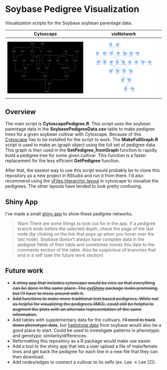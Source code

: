 # Soybase Pedigree Visualization  
Visualization scripts for the Soybase soybean parentage data.

Cytoscape             |  visNetwork
:-------------------------:|:-------------------------:
![Example Cytoscape pedigree](./Images/ExampleNetwork.svg)  |  ![Example visNetwork pedigree](./Images/VisNetworkExample.png)


## Overview  
The main script is **CytoscapePedigree.R**. This script uses the soybean parentage data in the **SoybasePedigreeData.csv** table to  make pedigree trees for a given soybean cultivar with Cytoscape. Because of this [Cytoscape](https://cytoscape.org/) has to be installed for the script to work. The **MakeFullGraph.R** script is used to make an igraph object using the full set of pedigree data. This graph is then used in the **GetPedigree_fromGraph** function to rapidly build a pedigree tree for some given cultivar. This function is a faster replacement for the less efficient **GetPedigree** function.

After that, the easiest way to use this script would probably be to clone this repository as a new project in RStudio and run it from there. I'd also recommend using the [yFiles Hierarchic layout](http://manual.cytoscape.org/en/stable/Navigation_and_Layout.html#yfiles-layouts) in cytoscape to visualize the pedigrees. The other layouts have tended to look pretty confusing. 

## Shiny App
I've made a small [shiny app](https://jhgb5.shinyapps.io/pedigreenetwork/) to show these pedigree networks.  

> Warn
> There are some things to look out for in the app. If a pedigree branch ends before the selected depth, check the page of the last node (by clicking on the link that pops up when you hover over the last node). Soybase doesn't always have complete data in the pedigree fields of their table and sometimes moves this data to the comments section of the table. Also be suspicious of branches that end in a self (see the future work section)

## Future work  
- ~~A shiny app that includes cytoscape would be nice so that everything can be done in the same place. The [cyjShiny](https://github.com/cytoscape/cyjShiny) package looks promising, but I'll have to mess around with it.~~   
- ~~Add functions to make more traditional text based pedigrees. While not as helpful for visualizing the pedigrees (IMO), could still be helpful to augment the plots with an alternate representation of the same information.~~
- Add tables with supplementary data for the cultivars. ~~I'll need to track down phenotype data~~, but [haplotype data](https://soybase.org/snps/index.php#dltable) from soybase would also be a good place to start. Could be used to investigate patterns in phenotypic and genotypic similarity/differences. 
- Reformatting this repository as a R package would make use easier. 
- Add a tool to the shiny app that lets a user upload a file of male/female lines and get back the pedigree for each line in a new file that they can then download.  
- Add nodes/edges to connect a cultivar to its selfs (ex: Lee -> Lee (2)).  

